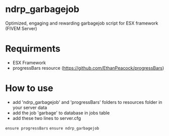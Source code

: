 # ndrp_garbagejob
Optimized, engaging and rewarding garbagejob script for ESX framework (FIVEM Server)

# Requirments

- ESX Framework
- progressBars resource (https://github.com/EthanPeacock/progressBars)

# How to use

- add 'ndrp_garbagejob' and 'progressBars' folders to resources folder in your server data
- add the job 'garbage' to database in jobs table
- add these two lines to server.cfg

``ensure progressBars``
``ensure ndrp_garbagejob``
